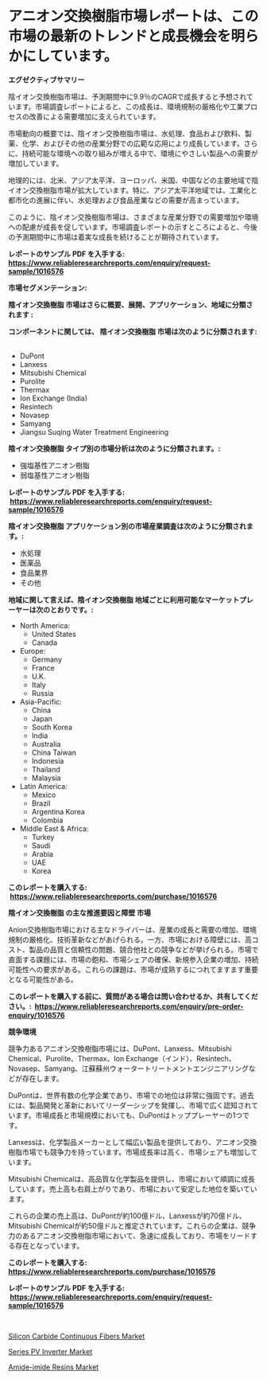 <p><h1>アニオン交換樹脂市場レポートは、この市場の最新のトレンドと成長機会を明らかにしています。</h1></p><p><strong>エグゼクティブサマリー</strong></p>
<p><p>陰イオン交換樹脂市場は、予測期間中に9.9％のCAGRで成長すると予想されています。市場調査レポートによると、この成長は、環境規制の厳格化や工業プロセスの改善による需要増加に支えられています。</p><p>市場動向の概要では、陰イオン交換樹脂市場は、水処理、食品および飲料、製薬、化学、およびその他の産業分野での広範な応用により成長しています。さらに、持続可能な環境への取り組みが増える中で、環境にやさしい製品への需要が増加しています。</p><p>地理的には、北米、アジア太平洋、ヨーロッパ、米国、中国などの主要地域で陰イオン交換樹脂市場が拡大しています。特に、アジア太平洋地域では、工業化と都市化の進展に伴い、水処理および食品産業などの需要が高まっています。</p><p>このように、陰イオン交換樹脂市場は、さまざまな産業分野での需要増加や環境への配慮が成長を促しています。市場調査レポートの示すところによると、今後の予測期間中に市場は着実な成長を続けることが期待されています。</p></p>
<p><strong>レポートのサンプル PDF を入手する: <a href="https://www.reliableresearchreports.com/enquiry/request-sample/1016576">https://www.reliableresearchreports.com/enquiry/request-sample/1016576</a></strong></p>
<p><strong>市場セグメンテーション:</strong></p>
<p><strong> 陰イオン交換樹脂 市場はさらに概要、展開、アプリケーション、地域に分類されます :</strong></p>
<p><strong>コンポーネントに関しては、 陰イオン交換樹脂 市場は次のように分類されます: &nbsp;</strong></p>
<p><ul><li>DuPont</li><li>Lanxess</li><li>Mitsubishi Chemical</li><li>Purolite</li><li>Thermax</li><li>Ion Exchange (India)</li><li>Resintech</li><li>Novasep</li><li>Samyang</li><li>Jiangsu Suqing Water Treatment Engineering</li></ul></p>
<p><strong> 陰イオン交換樹脂 タイプ別の市場分析は次のように分類されます。:</strong></p>
<p><ul><li>強塩基性アニオン樹脂</li><li>弱塩基性アニオン樹脂</li></ul></p>
<p><strong>レポートのサンプル PDF を入手する: &nbsp;<a href="https://www.reliableresearchreports.com/enquiry/request-sample/1016576">https://www.reliableresearchreports.com/enquiry/request-sample/1016576</a></strong></p>
<p><strong> 陰イオン交換樹脂 アプリケーション別の市場産業調査は次のように分類されます。:</strong></p>
<p><ul><li>水処理</li><li>医薬品</li><li>食品業界</li><li>その他</li></ul></p>
<p><strong>地域に関して言えば、陰イオン交換樹脂 地域ごとに利用可能なマーケットプレーヤーは次のとおりです。:</strong></p>
<p><ul>
    <li>
        North America:
        <ul>
            <li>United States</li>
            <li>Canada</li>
        </ul>
    </li>
    <li>
        Europe:
        <ul>
            <li>Germany</li>
            <li>France</li>
            <li>U.K.</li>
            <li>Italy</li>
            <li>Russia</li>
        </ul>
    </li>
    <li>
        Asia-Pacific:
        <ul>
            <li>China</li>
            <li>Japan</li>
            <li>South Korea</li>
            <li>India</li>
            <li>Australia</li>
            <li>China Taiwan</li>
            <li>Indonesia</li>
            <li>Thailand</li>
            <li>Malaysia</li>
        </ul>
    </li>
    <li>
        Latin America:
        <ul>
            <li>Mexico</li>
            <li>Brazil</li>
            <li>Argentina Korea</li>
            <li>Colombia</li>
        </ul>
    </li>
    <li>
        Middle East & Africa:
        <ul>
            <li>Turkey</li>
            <li>Saudi</li>
            <li>Arabia</li>
            <li>UAE</li>
            <li>Korea</li>
        </ul>
    </li>
    </ul></p>
<p><strong>このレポートを購入する: &nbsp;<a href="https://www.reliableresearchreports.com/purchase/1016576">https://www.reliableresearchreports.com/purchase/1016576</a></strong></p>
<p><strong>陰イオン交換樹脂 の主な推進要因と障壁 市場</strong></p>
<p><p>Anion交換樹脂市場における主なドライバーは、産業の成長と需要の増加、環境規制の厳格化、技術革新などがあげられる。一方、市場における障壁には、高コスト、製品の品質と信頼性の問題、競合他社との競争などが挙げられる。市場で直面する課題には、市場の飽和、市場シェアの確保、新規参入企業の増加、持続可能性への要求がある。これらの課題は、市場が成熟するにつれてますます重要となる可能性がある。</p></p>
<p><strong>このレポートを購入する前に、質問がある場合は問い合わせるか、共有してください。:&nbsp; <a href="https://www.reliableresearchreports.com/enquiry/pre-order-enquiry/1016576">https://www.reliableresearchreports.com/enquiry/pre-order-enquiry/1016576</a></strong></p>
<p><strong>競争環境</strong></p>
<p><p>競争力あるアニオン交換樹脂市場には、DuPont、Lanxess、Mitsubishi Chemical、Purolite、Thermax、Ion Exchange（インド）、Resintech、Novasep、Samyang、江蘇蘇州ウォータートリートメントエンジニアリングなどが存在します。</p><p>DuPontは、世界有数の化学企業であり、市場での地位は非常に強固です。過去には、製品開発と革新においてリーダーシップを発揮し、市場で広く認知されています。市場成長と市場規模においても、DuPontはトッププレーヤーの1つです。</p><p>Lanxessは、化学製品メーカーとして幅広い製品を提供しており、アニオン交換樹脂市場でも競争力を持っています。市場成長率は高く、市場シェアも増加しています。</p><p>Mitsubishi Chemicalは、高品質な化学製品を提供し、市場において順調に成長しています。売上高も右肩上がりであり、市場において安定した地位を築いています。</p><p>これらの企業の売上高は、DuPontが約100億ドル、Lanxessが約70億ドル、Mitsubishi Chemicalが約50億ドルと推定されています。これらの企業は、競争力のあるアニオン交換樹脂市場において、急速に成長しており、市場をリードする存在となっています。</p></p>
<p><strong>このレポートを購入する: &nbsp; <a href="https://www.reliableresearchreports.com/purchase/1016576">https://www.reliableresearchreports.com/purchase/1016576</a></strong></p>
<p><strong>レポートのサンプル PDF を入手する: &nbsp;<a href="https://www.reliableresearchreports.com/enquiry/request-sample/1016576">https://www.reliableresearchreports.com/enquiry/request-sample/1016576</a></strong><strong></strong></p>
<p>&nbsp;</p>
<p><p><a href="https://view.publitas.com/reportprime-1/silicon-carbide-continuous-fibers-market-size-and-growth-market-segmentation-regional-and-country-breakdowns-and-market-trends-for-period-from-2023-2030/">Silicon Carbide Continuous Fibers Market</a></p><p><a href="https://view.publitas.com/reportprime-1/global-series-pv-inverter-market-by-types-applications-and-major-players-with-regional-growth-rate-analysis-and-development-situation-from-2024-to-2031/">Series PV Inverter Market</a></p><p><a href="https://view.publitas.com/reportprime-1/global-amide-imide-resins-market-by-types-applications-and-major-players-with-regional-growth-rate-analysis-and-development-situation-from-2023-to-2030/">Amide-imide Resins Market</a></p></p>